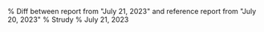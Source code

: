 % Diff between report from "July 21, 2023" and reference report from "July 20, 2023"
% Strudy
% July 21, 2023


